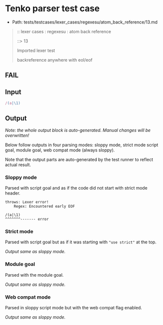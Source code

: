 # Tenko parser test case

- Path: tests/testcases/lexer_cases/regexesu/atom_back_reference/13.md

> :: lexer cases : regexesu : atom back reference
>
> ::> 13
>
> Imported lexer test
>
> backreference anywhere with eol/eof

## FAIL

## Input

`````js
/(a|\1)
`````

## Output

_Note: the whole output block is auto-generated. Manual changes will be overwritten!_

Below follow outputs in four parsing modes: sloppy mode, strict mode script goal, module goal, web compat mode (always sloppy).

Note that the output parts are auto-generated by the test runner to reflect actual result.

### Sloppy mode

Parsed with script goal and as if the code did not start with strict mode header.

`````
throws: Lexer error!
    Regex: Encountered early EOF

/(a|\1)
^^^^^^^------- error
`````

### Strict mode

Parsed with script goal but as if it was starting with `"use strict"` at the top.

_Output same as sloppy mode._

### Module goal

Parsed with the module goal.

_Output same as sloppy mode._

### Web compat mode

Parsed in sloppy script mode but with the web compat flag enabled.

_Output same as sloppy mode._
